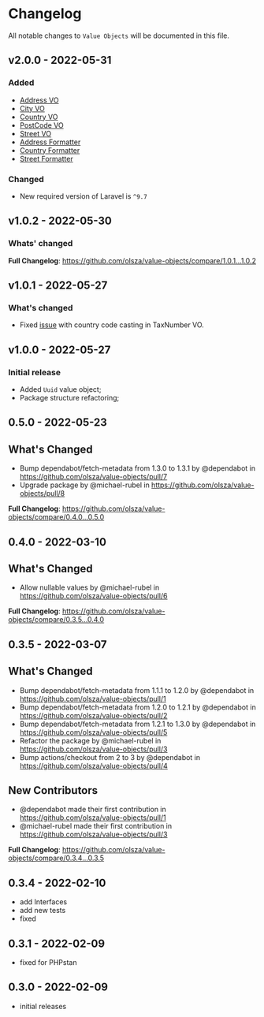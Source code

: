 # Changelog

All notable changes to `Value Objects` will be documented in this file.

## v2.0.0 - 2022-05-31

### Added

- [Address VO](https://github.com/olsza/laravel-value-objects/blob/main/src/Custom/Address.php)
- [City VO](https://github.com/olsza/laravel-value-objects/blob/main/src/Custom/City.php)
- [Country VO](https://github.com/olsza/laravel-value-objects/blob/main/src/Custom/Country.php)
- [PostCode VO](https://github.com/olsza/laravel-value-objects/blob/main/src/Custom/PostCode.php)
- [Street VO](https://github.com/olsza/laravel-value-objects/blob/main/src/Custom/Street.php)
- [Address Formatter](https://github.com/olsza/laravel-value-objects/blob/main/src/Formatters/AddressFormatter.php)
- [Country Formatter](https://github.com/olsza/laravel-value-objects/blob/main/src/Formatters/CountryFormatter.php)
- [Street Formatter](https://github.com/olsza/laravel-value-objects/blob/main/src/Formatters/StreetFormatter.php)

### Changed

- New required version of Laravel is `^9.7`

## v1.0.2 - 2022-05-30

### Whats' changed

**Full Changelog**: https://github.com/olsza/value-objects/compare/1.0.1...1.0.2

## v1.0.1 - 2022-05-27

### What's changed

- Fixed [issue](https://github.com/olsza/value-objects/commit/2f2c1c0ff5eb1e5210dd2fa2d84cab5102f8e0dc) with country code casting in TaxNumber VO.

## v1.0.0 - 2022-05-27

### Initial release

- Added `Uuid` value object;
- Package structure refactoring;

## 0.5.0 - 2022-05-23

## What's Changed

- Bump dependabot/fetch-metadata from 1.3.0 to 1.3.1 by @dependabot in https://github.com/olsza/value-objects/pull/7
- Upgrade package by @michael-rubel in https://github.com/olsza/value-objects/pull/8

**Full Changelog**: https://github.com/olsza/value-objects/compare/0.4.0...0.5.0

## 0.4.0 - 2022-03-10

## What's Changed

- Allow nullable values by @michael-rubel in https://github.com/olsza/value-objects/pull/6

**Full Changelog**: https://github.com/olsza/value-objects/compare/0.3.5...0.4.0

## 0.3.5 - 2022-03-07

## What's Changed

- Bump dependabot/fetch-metadata from 1.1.1 to 1.2.0 by @dependabot in https://github.com/olsza/value-objects/pull/1
- Bump dependabot/fetch-metadata from 1.2.0 to 1.2.1 by @dependabot in https://github.com/olsza/value-objects/pull/2
- Bump dependabot/fetch-metadata from 1.2.1 to 1.3.0 by @dependabot in https://github.com/olsza/value-objects/pull/5
- Refactor the package by @michael-rubel in https://github.com/olsza/value-objects/pull/3
- Bump actions/checkout from 2 to 3 by @dependabot in https://github.com/olsza/value-objects/pull/4

## New Contributors

- @dependabot made their first contribution in https://github.com/olsza/value-objects/pull/1
- @michael-rubel made their first contribution in https://github.com/olsza/value-objects/pull/3

**Full Changelog**: https://github.com/olsza/value-objects/compare/0.3.4...0.3.5

## 0.3.4 - 2022-02-10

- add Interfaces
- add new tests
- fixed

## 0.3.1 - 2022-02-09

- fixed for PHPstan

## 0.3.0 - 2022-02-09

- initial releases
